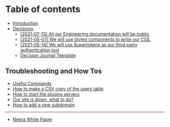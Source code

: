 # Table of contents

* [Introduction](README.md)
* [Decisions](decisions/README.md)
  * [\[2021-07-13\] All our Engineering documentation will be public](decisions/public_documentation.md)
  * [\[2021-05-07\] We will use styled components to write our CSS.](decisions/styled_components_for_css.md)
  * [\[2021-05-14\] We will use Supertokens as our third party authentication tool](decisions/supertokens_for_auth.md)
  * [Decision Journal Template](decisions/template.md)

## Troubleshooting and How Tos

* [Useful Commands](troubleshooting-and-how-tos/useful-commands.md)
* [How to make a CSV copy of the users table](troubleshooting-and-how-tos/copy-of-making-a-csv-copy-of-the-users-table.md)
* [How to start the plugins servers](troubleshooting-and-how-tos/how-to-start-the-plugins-servers.md)
* [Our site is down, what to do?](troubleshooting-and-how-tos/our-site-is-down-what-to-do.md)
* [How to add a new subdomain](troubleshooting-and-how-tos/untitled.md)

---

* [Neera White Paper](neera-white-paper.md)

